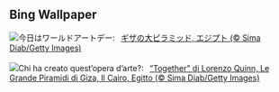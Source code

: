 ## Bing Wallpaper
![](https://www.bing.com/th?id=OHR.LorenzoQuinn_JA-JP9163973755_UHD.jpg&w=1000)今日はワールドアートデー:&nbsp;&ensp;[ギザの大ピラミッド, エジプト (© Sima Diab/Getty Images)](https://www.bing.com/th?id=OHR.LorenzoQuinn_JA-JP9163973755_UHD.jpg)
<br><br/>
![](https://www.bing.com/th?id=OHR.LorenzoQuinn_IT-IT2361937887_UHD.jpg&w=1000)Chi ha creato quest’opera d’arte?:&nbsp;&ensp;[“Together" di Lorenzo Quinn, Le Grande Piramidi di Giza, Il Cairo, Egitto (© Sima Diab/Getty Images)](https://www.bing.com/th?id=OHR.LorenzoQuinn_IT-IT2361937887_UHD.jpg)
<br><br/>
